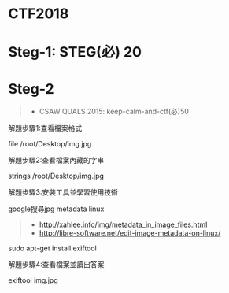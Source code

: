 # CTF2018

# Steg-1: STEG(必) 20

# Steg-2
>*  CSAW QUALS 2015: keep-calm-and-ctf(必)50

解題步驟1:查看檔案格式

file /root/Desktop/img.jpg


解題步驟2:查看檔案內藏的字串

strings /root/Desktop/img.jpg

解題步驟3:安裝工具並學習使用技術

google搜尋jpg metadata linux
>* http://xahlee.info/img/metadata_in_image_files.html
>* http://libre-software.net/edit-image-metadata-on-linux/


sudo apt-get install exiftool


解題步驟4:查看檔案並讀出答案



exiftool img.jpg

